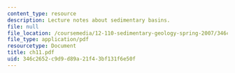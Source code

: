 ```yaml
---
content_type: resource
description: Lecture notes about sedimentary basins.
file: null
file_location: /coursemedia/12-110-sedimentary-geology-spring-2007/346c2652c9d9d89a21f43bf131f6e50f_ch11.pdf
file_type: application/pdf
resourcetype: Document
title: ch11.pdf
uid: 346c2652-c9d9-d89a-21f4-3bf131f6e50f
---
```

